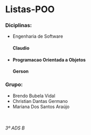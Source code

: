 <h1>Listas-POO</h1>
<h3>Diciplinas:</h3>
<ul>
   <li>Engenharia de Software</li>
      <h4>Claudio<h4>
   <li>Programacao Orientada a Objetos</li>
      <h4>Gerson<h4>
</ul>
<h3>Grupo:</h3>
<ul>
   <li>Brendo Bubela Vidal</li>
   <li>Christian Dantas Germano</li>
   <li>Mariana Dos Santos Araújo</li>
</ul>
<br>
<h6>3º ADS B</h6>
